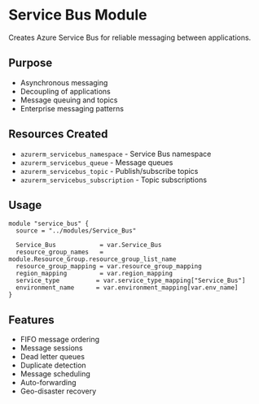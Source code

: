 # Service Bus Module

Creates Azure Service Bus for reliable messaging between applications.

## Purpose
- Asynchronous messaging
- Decoupling of applications
- Message queuing and topics
- Enterprise messaging patterns

## Resources Created
- `azurerm_servicebus_namespace` - Service Bus namespace
- `azurerm_servicebus_queue` - Message queues
- `azurerm_servicebus_topic` - Publish/subscribe topics
- `azurerm_servicebus_subscription` - Topic subscriptions

## Usage
```hcl
module "service_bus" {
  source = "../modules/Service_Bus"
  
  Service_Bus            = var.Service_Bus
  resource_group_names   = module.Resource_Group.resource_group_list_name
  resource_group_mapping = var.resource_group_mapping
  region_mapping         = var.region_mapping
  service_type          = var.service_type_mapping["Service_Bus"]
  environment_name      = var.environment_mapping[var.env_name]
}
```

## Features
- FIFO message ordering
- Message sessions
- Dead letter queues
- Duplicate detection
- Message scheduling
- Auto-forwarding
- Geo-disaster recovery
